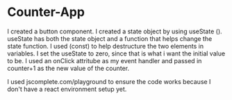 # Counter-App
I created a button component.
I created a state object by using useState ().
useState has both the state object and a function that helps change the state function.
I used (const) to help destructure the two elements in variables.
I set the useState to zero, since that is what i want the initial value to be.
I used an onClick attritube as my event handler and passed in counter+1 as the new value of the counter.


I used jscomplete.com/playground to ensure the code works because I don't have a react environment setup yet.
